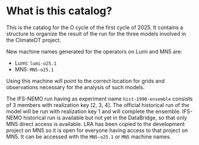 # What is this catalog?

This is the catalog for the O cycle of the first cycle of 2025.
It contains a structure to organize the result of the run for the three models involved in the ClimateDT project.

New machine names generated for the operators on Lumi and MN5 are:

- Lumi: `lumi-o25.1`
- MN5: `MN5-o25.1`

Using this machine will point to the correct location for grids and observations necessary for the analysis of such models.

The IFS-NEMO run having as experiment name `hist-1990-ensemble` consists of 3 members with realization key [2, 3, 4]. The official historical run of the model will be run with realization key 1 and will complete the ensemble.
IFS-NEMO historical run is available but not yet in the DataBridge, so that only MN5 direct access is available. LRA has been copied to the development project on MN5 so it is open for everyone having access to that project on MN5. It can be accessed with the `MN5-o25.1` or `MN5` machine names.